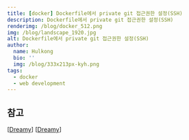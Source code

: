 ```yaml
---
title: [docker] Dockerfile에서 private git 접근권한 설정(SSH)
description: Dockerfile에서 private git 접근권한 설정(SSH)
renderimg: /blog/docker_512.png
img: /blog/landscape_1920.jpg
alt: Dockerfile에서 private git 접근권한 설정(SSH)
author:
  name: Hulkong
  bio: ''
  img: /blog/333x213px-kyh.png
tags:
  - docker
  - web development
---
```


## 참고

[[Dreamy](https://blog.naver.com/writer0713/222040250077)]
[[Dreamy](https://blog.naver.com/writer0713/220841133255)]